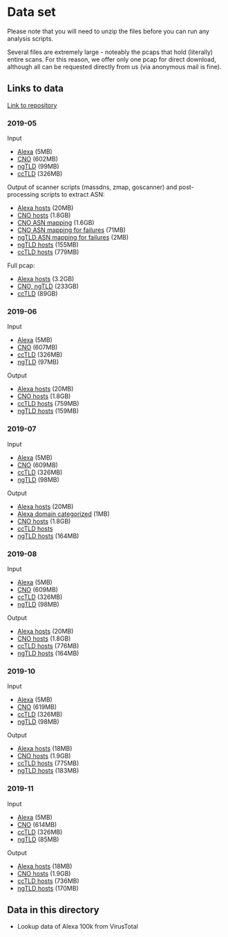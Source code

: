 # Data set

Please note that you will need to unzip the files before you can run any analysis scripts.

Several files are extremely large - noteably the pcaps that hold (literally)
entire scans. For this reason, we offer only one pcap for direct download,
although all can be requested directly from us (via anonymous mail is fine).

## Links to data

[Link to repository](https://dx.doi.org/10.25606/SURF.ec84cf2afb7e9096)

### 2019-05

Input
- [Alexa](https://hdl.handle.net/11112/78A5B824-0B9F-4394-AE33-FDE714F4F63C) (5MB)
- [CNO](https://hdl.handle.net/11112/BDFF5D90-EC60-4869-B82E-170D6817D8D4) (602MB)
- [ngTLD](https://hdl.handle.net/11112/63CBEE40-9045-4B21-81E9-0BFDB49AD126) (99MB)
- [ccTLD](https://hdl.handle.net/11112/ACFC6F9A-0581-43A1-A772-6F654F1ACC25) (326MB)

Output of scanner scripts (massdns, zmap, goscanner) and post-processing scripts to extract ASN:
- [Alexa hosts](https://hdl.handle.net/11112/618134EC-5242-4926-8830-492702E73D1B) (20MB)
- [CNO hosts](https://hdl.handle.net/11112/625FC11F-47E6-4831-9E46-4C3A28EB8EBC) (1.8GB)
- [CNO ASN mapping](https://hdl.handle.net/11112/68FD3AA6-4D42-4499-BE2C-EEA07D7450E9) (1.6GB)
- [CNO ASN mapping for failures](https://hdl.handle.net/11112/54F5CEB5-1A31-4D95-BC07-56FEFAA12680) (71MB)
- [ngTLD ASN mapping for failures](https://hdl.handle.net/11112/DF6F568F-6A59-48FA-A31E-2718EF153B9E) (2MB)
- [ngTLD hosts](https://hdl.handle.net/11112/EA41519C-11EA-4435-9397-79CCB25F301D) (155MB)
- [ccTLD hosts](https://hdl.handle.net/11112/C60C18D9-CEF4-44DB-A2C9-A736128FC06E) (779MB)

Full pcap:
- [Alexa hosts](https://hdl.handle.net/11112/37F57821-FA3D-4D2E-8552-D5414CB1FD38) (3.2GB)
- [CNO, ngTLD](https://hdl.handle.net/11112/AC472A67-B14C-48A9-9F60-FE9B41FB29D1) (233GB)
- [ccTLD](https://hdl.handle.net/11112/3AC4A2FC-4242-493E-92B1-AF86084D6F26) (89GB)

### 2019-06

Input
- [Alexa](https://hdl.handle.net/11112/DBE20C74-D82C-475B-BB4D-D69F4D5A2BCB) (5MB)
- [CNO](https://hdl.handle.net/11112/E70943ED-6F08-4963-830D-B7E95A38D280) (607MB)
- [ccTLD](https://hdl.handle.net/11112/EAF7E770-DBAF-4D19-8B04-B3480BBAED12) (326MB)
- [ngTLD](https://hdl.handle.net/11112/D7662292-9817-4AE5-AA13-3F962C8ACC15) (97MB)

Output
- [Alexa hosts](https://hdl.handle.net/11112/C986BAA6-31C4-494C-98A3-2044588FB244) (20MB)
- [CNO hosts](https://hdl.handle.net/11112/173D9C04-1BF7-48FD-877F-84046CE3252D) (1.8GB)
- [ccTLD hosts](https://hdl.handle.net/11112/C6E734EF-0FA2-4AAE-8349-31F97499E4D0) (759MB)
- [ngTLD hosts](https://hdl.handle.net/11112/90C7FDCA-C0CD-4185-90DF-689ED57DE082) (159MB)

### 2019-07

Input
- [Alexa](https://hdl.handle.net/11112/C174DC8F-B488-4C25-B0C3-1A04BDCF1A8A) (5MB)
- [CNO](https://hdl.handle.net/11112/43268A63-D77C-4CC6-949B-0F7F12406790) (609MB)
- [ccTLD](https://hdl.handle.net/11112/472BDAB8-2F3A-4A8B-A6A6-1F0B38A2FD41) (326MB)
- [ngTLD](https://hdl.handle.net/11112/03150569-6661-44C2-820B-04DA962FEC33) (98MB)

Output
- [Alexa hosts](https://hdl.handle.net/11112/50109A28-07D1-472D-98A7-9D00F49FE403) (20MB)
- [Alexa domain categorized](https://hdl.handle.net/11112/BEB799E6-FDAE-4A95-BC2F-AAEA4988F829) (1MB)
- [CNO hosts](https://hdl.handle.net/11112/BDA8B53A-B35C-46B1-B295-0CFA756B3CDB) (1.8GB)
- [ccTLD hosts](https://hdl.handle.net/11112/04FBDE41-7C86-4758-BBBA-31A85FBDD2DD)
- [ngTLD hosts](https://hdl.handle.net/11112/75065782-925D-41B8-BF23-735F2F7FBB1A) (164MB)

### 2019-08

Input
- [Alexa](https://hdl.handle.net/11112/409F1817-B8B3-43D8-8F53-87A73ED667CC) (5MB)
- [CNO](https://hdl.handle.net/11112/6E5516C9-2490-4010-924D-917C3B152BC8) (609MB)
- [ccTLD](https://hdl.handle.net/11112/6AD15815-A9E7-4216-9133-70EFF46ACD4D) (326MB)
- [ngTLD](https://hdl.handle.net/11112/8252FCBF-F0C0-4825-BD44-966F7CB0CD1A) (98MB)

Output
- [Alexa hosts](https://hdl.handle.net/11112/63818E3E-782B-4B55-B436-9EB913308E18) (20MB)
- [CNO hosts](https://hdl.handle.net/11112/61348F6F-9986-4BF0-8428-2816E16F6CDF) (1.8GB)
- [ccTLD hosts](https://hdl.handle.net/11112/4D8EB459-3D57-4049-A4DC-7E24BD2F5E04) (776MB)
- [ngTLD hosts](https://hdl.handle.net/11112/46CD28D1-3C8B-47D9-B615-B57EFEECDE11) (164MB)

### 2019-10

Input
- [Alexa](https://hdl.handle.net/11112/D6954804-6DF2-4B3D-9C7F-A22D026DC886) (5MB)
- [CNO](https://hdl.handle.net/11112/614C832C-2050-4FC0-8CA3-6FFEA008D2E3) (619MB)
- [ccTLD](https://hdl.handle.net/11112/1EF1021C-B009-4464-A373-A0A5E07CE20C) (326MB)
- [ngTLD](https://hdl.handle.net/11112/E990AD82-C920-40C1-8399-01A8872D98B0) (98MB)

Output
- [Alexa hosts](https://hdl.handle.net/11112/3CF7A7CE-04A7-4C67-9F4E-C86A5430B1BA) (18MB)
- [CNO hosts](https://hdl.handle.net/11112/FD0542E3-A224-4732-9995-F7F50BCEFF20) (1.9GB)
- [ccTLD hosts](https://hdl.handle.net/11112/16FCCA7E-F1E3-4FDF-BDBF-ED076DBE0C85) (775MB)
- [ngTLD hosts](https://hdl.handle.net/11112/F96EF2D0-8A77-4A47-A664-7E273001817F) (183MB)

### 2019-11

Input
- [Alexa](https://hdl.handle.net/11112/E5942662-E59A-4364-8757-11DA721F8ABE) (5MB)
- [CNO](https://hdl.handle.net/11112/554E63EC-221B-4FA7-A2A9-755ED5C1ED68) (614MB)
- [ccTLD](https://hdl.handle.net/11112/43A78836-9A4A-46DE-BDBB-7603E1EFB23F) (326MB)
- [ngTLD](https://hdl.handle.net/11112/150E97C0-B330-451B-934C-591DE89BA5DD) (85MB)

Output
- [Alexa hosts](https://hdl.handle.net/11112/05F9D52F-1472-431F-B468-D2C303594F08) (18MB)
- [CNO hosts](https://hdl.handle.net/11112/B380BA9C-C6D7-4F1D-8A62-DA9C54512A7D) (1.9GB)
- [ccTLD hosts](https://hdl.handle.net/11112/175EAA40-59FB-4BE8-B798-970B02219548) (736MB)
- [ngTLD hosts](https://hdl.handle.net/11112/C173D569-B51E-4DB2-BCFA-5064632FC117) (170MB)


## Data in this directory

- Lookup data of Alexa 100k from VirusTotal
